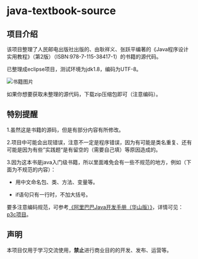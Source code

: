 # java-textbook-source

## 项目介绍

该项目整理了人民邮电出版社出版的、由耿祥义、张跃平编著的《Java程序设计实用教程》（第2版）（ISBN:978-7-115-38417-1）的书籍的源代码。

已整理成eclipse项目，测试环境为jdk1.8，编码为UTF-8。

![书籍图片](https://img11.360buyimg.com/n0/jfs/t1633/82/263571967/127638/8cb64d8e/556c320bNfe8389b6.jpg)

如果你想要获取未整理的源代码，下载zip压缩包即可（注意编码）。



## 特别提醒

1.虽然这是书籍的源码，但是有部分内容有所修改。

2.项目中可能会出现错误，注意不一定是程序错误，因为有可能是类名重复、还有可能是因为有些”实践题“是有留空的（需要自己填）等原因造成的。

3.因为这本书是java入门级书籍，所以里面难免会有一些不规范的地方，例如（下面为不规范的内容）：

- 用中文命名包、类、方法、变量等。

- if语句只有一行时，不加大括号。

要多注意编码规范，可参考[《阿里巴巴Java开发手册（华山版）》]()，详情可见：[p3c项目](https://github.com/alibaba/p3c)。



## 声明

本项目仅用于学习交流使用，**禁止**进行商业目的的开发、发布、运营等。


